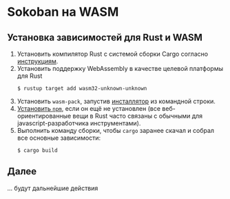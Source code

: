 # Sokoban на WASM

## Установка зависимостей для Rust и WASM

1. Установить компилятор Rust с системой сборки Cargo согласно [инструкциям](https://www.rust-lang.org/ru/tools/install).
2. Установить поддержку WebAssembly в качестве целевой платформы для Rust
    ```
    $ rustup target add wasm32-unknown-unknown
    ```
3. Установить `wasm-pack`, запустив [инсталлятор](https://rustwasm.github.io/wasm-pack/installer/) из командной строки.
4. [Установить `npm`](https://nodejs.org/ru/), если он ещё не установлен (все веб-ориентированные вещи в Rust часто связаны с 
    обычными для javascript-разработчика инструментами). 
5. Выполнить команду сборки, чтобы `cargo` заранее скачал и собрал все основные зависимости:
    ```
   $ cargo build
    ```

## Далее

... будут дальнейшие действия
